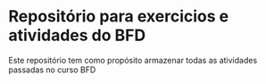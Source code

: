 # Repositório para exercicios e atividades do BFD
Este repositório tem como propósito armazenar todas as atividades passadas no curso
BFD 